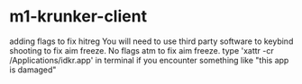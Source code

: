 # m1-krunker-client
adding flags to fix hitreg
You will need to use third party software to keybind shooting to fix aim freeze. No flags atm to fix aim freeze.
type 'xattr -cr /Applications/idkr.app' in terminal if you encounter something like "this app is damaged"
